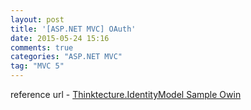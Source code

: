 ```yaml
---
layout: post
title: '[ASP.NET MVC] OAuth'
date: 2015-05-24 15:16
comments: true
categories: "ASP.NET MVC"
tag: "MVC 5"
---
```

reference url
    - [Thinktecture.IdentityModel Sample Owin](https://github.com/IdentityModel/Thinktecture.IdentityModel/tree/master/samples/OWIN/ResourceAuthorization)
